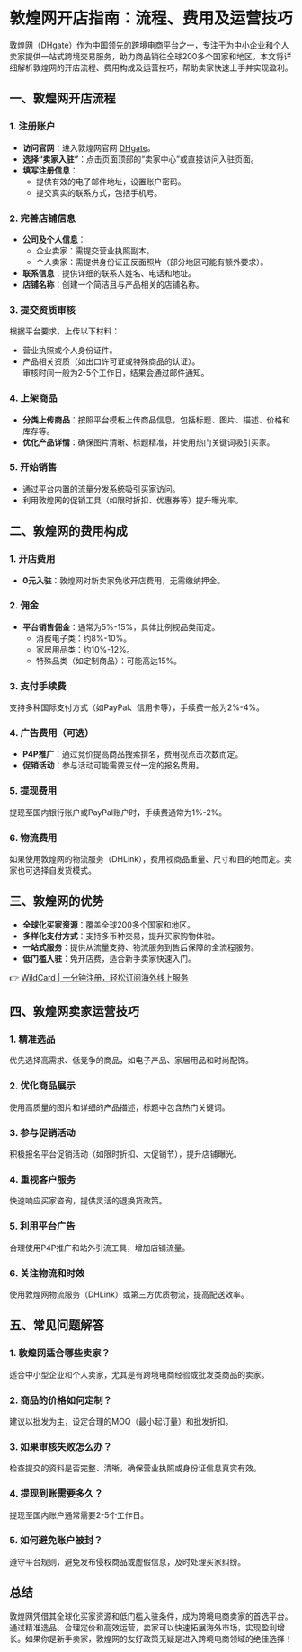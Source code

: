 # 敦煌网开店指南：流程、费用及运营技巧

敦煌网（DHgate）作为中国领先的跨境电商平台之一，专注于为中小企业和个人卖家提供一站式跨境交易服务，助力商品销往全球200多个国家和地区。本文将详细解析敦煌网的开店流程、费用构成及运营技巧，帮助卖家快速上手并实现盈利。

## 一、敦煌网开店流程

### 1. 注册账户
- **访问官网**：进入敦煌网官网 [DHgate](https://www.dhgate.com)。  
- **选择“卖家入驻”**：点击页面顶部的“卖家中心”或直接访问入驻页面。  
- **填写注册信息**：  
  - 提供有效的电子邮件地址，设置账户密码。  
  - 提交真实的联系方式，包括手机号。

### 2. 完善店铺信息
- **公司及个人信息**：  
  - 企业卖家：需提交营业执照副本。  
  - 个人卖家：需提供身份证正反面照片（部分地区可能有额外要求）。  
- **联系信息**：提供详细的联系人姓名、电话和地址。  
- **店铺名称**：创建一个简洁且与产品相关的店铺名称。

### 3. 提交资质审核
根据平台要求，上传以下材料：  
- 营业执照或个人身份证件。  
- 产品相关资质（如出口许可证或特殊商品的认证）。  
审核时间一般为2-5个工作日，结果会通过邮件通知。

### 4. 上架商品
- **分类上传商品**：按照平台模板上传商品信息，包括标题、图片、描述、价格和库存等。  
- **优化产品详情**：确保图片清晰、标题精准，并使用热门关键词吸引买家。

### 5. 开始销售
- 通过平台内置的流量分发系统吸引买家访问。  
- 利用敦煌网的促销工具（如限时折扣、优惠券等）提升曝光率。

## 二、敦煌网的费用构成

### 1. 开店费用
- **0元入驻**：敦煌网对新卖家免收开店费用，无需缴纳押金。

### 2. 佣金
- **平台销售佣金**：通常为5%-15%，具体比例视品类而定。  
  - 消费电子类：约8%-10%。  
  - 家居用品类：约10%-12%。  
  - 特殊品类（如定制商品）：可能高达15%。

### 3. 支付手续费
支持多种国际支付方式（如PayPal、信用卡等），手续费一般为2%-4%。

### 4. 广告费用（可选）
- **P4P推广**：通过竞价提高商品搜索排名，费用视点击次数而定。  
- **促销活动**：参与活动可能需要支付一定的报名费用。

### 5. 提现费用
提现至国内银行账户或PayPal账户时，手续费通常为1%-2%。

### 6. 物流费用
如果使用敦煌网的物流服务（DHLink），费用视商品重量、尺寸和目的地而定。卖家也可选择自发货模式。

## 三、敦煌网的优势

- **全球化买家资源**：覆盖全球200多个国家和地区。  
- **多样化支付方式**：支持多币种交易，提升买家购物体验。  
- **一站式服务**：提供从流量支持、物流服务到售后保障的全流程服务。  
- **低门槛入驻**：免开店费，适合新手卖家快速入门。

👉 [WildCard | 一分钟注册，轻松订阅海外线上服务](https://bbtdd.com/WildCard)

## 四、敦煌网卖家运营技巧

### 1. 精准选品
优先选择高需求、低竞争的商品，如电子产品、家居用品和时尚配饰。

### 2. 优化商品展示
使用高质量的图片和详细的产品描述，标题中包含热门关键词。

### 3. 参与促销活动
积极报名平台促销活动（如限时折扣、大促销节），提升店铺曝光。

### 4. 重视客户服务
快速响应买家咨询，提供灵活的退换货政策。

### 5. 利用平台广告
合理使用P4P推广和站外引流工具，增加店铺流量。

### 6. 关注物流和时效
使用敦煌网物流服务（DHLink）或第三方优质物流，提高配送效率。

## 五、常见问题解答

### 1. 敦煌网适合哪些卖家？
适合中小型企业和个人卖家，尤其是有跨境电商经验或批发类商品的卖家。

### 2. 商品的价格如何定制？
建议以批发为主，设定合理的MOQ（最小起订量）和批发折扣。

### 3. 如果审核失败怎么办？
检查提交的资料是否完整、清晰，确保营业执照或身份证信息真实有效。

### 4. 提现到账需要多久？
提现至国内账户通常需要2-5个工作日。

### 5. 如何避免账户被封？
遵守平台规则，避免发布侵权商品或虚假信息，及时处理买家纠纷。

## 总结
敦煌网凭借其全球化买家资源和低门槛入驻条件，成为跨境电商卖家的首选平台。通过精准选品、合理定价和高效运营，卖家可以快速拓展海外市场，实现盈利增长。如果你是新手卖家，敦煌网的友好政策无疑是进入跨境电商领域的绝佳选择！